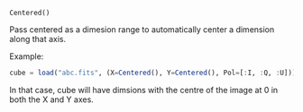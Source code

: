 ```
Centered()
```

Pass centered as a dimesion range to automatically center a dimension along that axis.

Example:

```julia
cube = load("abc.fits", (X=Centered(), Y=Centered(), Pol=[:I, :Q, :U]))
```

In that case, cube will have dimsions with the centre of the image at 0 in both the X and Y axes.
